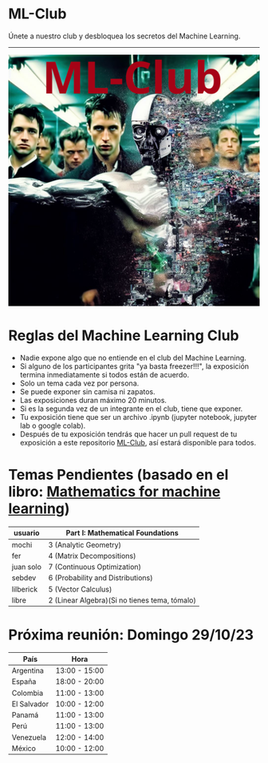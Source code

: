 # ML-Club

Únete a nuestro club y desbloquea los secretos del Machine Learning.

---

![](.img/8.png)

# Reglas del Machine Learning Club

* Nadie expone algo que no entiende en el club del Machine Learning.
* Si alguno de los participantes grita "ya basta freezer!!!", la exposición termina inmediatamente si todos están de acuerdo.
* Solo un tema cada vez por persona.
* Se puede exponer sin camisa ni zapatos.
* Las exposiciones duran máximo 20 minutos.
* Si es la segunda vez de un integrante en el club, tiene que exponer.
* Tu exposición tiene que ser un archivo .ipynb (jupyter notebook, jupyter lab o google colab).
* Después de tu exposición tendrás que hacer un pull request de tu exposición a este repositorio [ML-Club](https://github.com/lilberick/ML-Club), así estará disponible para todos.

# Temas Pendientes (basado en el libro: [Mathematics for machine learning](https://mml-book.github.io/book/mml-book.pdf))

|usuario|Part I: Mathematical Foundations|
|---|---|
|mochi|3 (Analytic Geometry)|
|fer|4 (Matrix Decompositions)|
|juan solo|7 (Continuous Optimization)|
|sebdev|6 (Probability and Distributions)|
|lilberick|5 (Vector Calculus)|
|libre|2 (Linear Algebra)(Si no tienes tema, tómalo)|

# Próxima reunión: Domingo 29/10/23

|País|Hora|
|---|---|
|Argentina|13:00 - 15:00|
|España|18:00 - 20:00|
|Colombia|11:00 - 13:00|
|El Salvador|10:00 - 12:00|
|Panamá|11:00 - 13:00|
|Perú|11:00 - 13:00|
|Venezuela|12:00 - 14:00|
|México|10:00 - 12:00|
